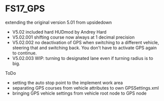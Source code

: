 # FS17_GPS
extending the original version 5.01 from upsidedown

* V5.02		included hard HUDmod by Andrey Hard
* V5.02.001	shifting course now always at 1 decimal precision
* V5.02.002	no deactivation of GPS when switching to a different vehicle, steering that and switching back. You don't have to activate GPS again to continue.
* V5.02.003 WIP: turning to designated lane even if turning radius is to big.

ToDo
* setting the auto stop point to the implement work area
* separating GPS courses from vehicle attributes to own GPSSettings.xml
* bringing GPS vehicle settings from vehicle root node to GPS node
